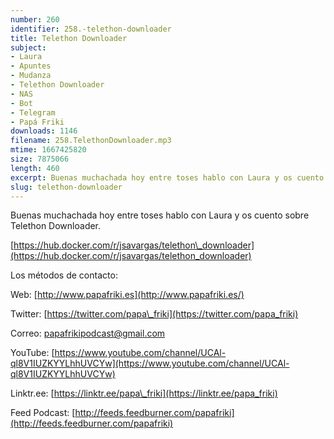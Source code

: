 ```yaml
---
number: 260
identifier: 258.-telethon-downloader
title: Telethon Downloader
subject:
- Laura
- Apuntes
- Mudanza
- Telethon Downloader
- NAS
- Bot
- Telegram
- Papá Friki
downloads: 1146
filename: 258.TelethonDownloader.mp3
mtime: 1667425820
size: 7875066
length: 460
excerpt: Buenas muchachada hoy entre toses hablo con Laura y os cuento sobre Telethon Downloader
slug: telethon-downloader
---
```

Buenas muchachada hoy entre toses hablo con Laura y os cuento sobre Telethon Downloader.

[https://hub.docker.com/r/jsavargas/telethon\_downloader](https://hub.docker.com/r/jsavargas/telethon_downloader)

Los métodos de contacto:

Web: [http://www.papafriki.es](http://www.papafriki.es/)

Twitter: [https://twitter.com/papa\_friki](https://twitter.com/papa_friki)

Correo: [papafrikipodcast@gmail.com](https://archive.org/details/papafrikipodast@gmail.com)

YouTube: [https://www.youtube.com/channel/UCAl-ql8V1IUZKYYLhhUVCYw](https://www.youtube.com/channel/UCAl-ql8V1IUZKYYLhhUVCYw)

Linktr.ee: [https://linktr.ee/papa\_friki](https://linktr.ee/papa_friki)

Feed Podcast: [http://feeds.feedburner.com/papafriki](http://feeds.feedburner.com/papafriki)